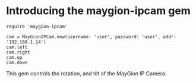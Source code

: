 # Introducing the maygion-ipcam gem

    require 'maygion-ipcam'

    cam = MayGionIPCam.new(username: 'user', password: 'user', addr: '192.168.1.14')
    cam.left
    cam.right
    cam.up
    cam.down

This gem controls the rotation, and tilt of the MayGion IP Camera.
